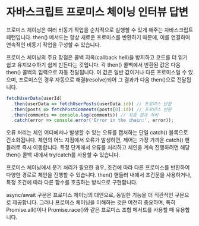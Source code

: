 # 자바스크립트 프로미스 체이닝 인터뷰 답변

프로미스 체이닝은 여러 비동기 작업을 순차적으로 실행할 수 있게 해주는 자바스크립트 패턴입니다. then() 메서드는 항상 새로운 프로미스를 반환하기 때문에, 이를 연결하여 연속적인 비동기 작업을 구성할 수 있습니다.

프로미스 체이닝의 주요 장점은 콜백 지옥(callback hell)을 방지하고 코드를 더 읽기 쉽고 유지보수하기 쉽게 만든다는 것입니다. 각 then() 콜백에서 반환된 값은 다음 then() 콜백의 입력으로 자동 전달됩니다. 이 값은 일반 값이거나 다른 프로미스일 수 있으며, 프로미스인 경우 자동으로 해결(resolve)되어 그 결과가 다음 then()으로 전달됩니다.

```javascript
fetchUserData(userId)
  .then(userData => fetchUserPosts(userData.id)) // 프로미스 반환
  .then(posts => fetchPostComments(posts[0].id)) // 프로미스 반환
  .then(comments => console.log(comments)) // 최종 결과 처리
  .catch(error => console.error('Error in the chain:', error));
```

오류 처리는 체인 어디에서나 발생할 수 있는 오류를 캡처하는 단일 catch() 블록으로 간소화됩니다. 체인의 어느 지점에서 오류가 발생하면, 제어는 가장 가까운 catch() 핸들러로 즉시 이동합니다. 특정 단계에서 오류를 처리하고 체인을 계속 진행하려면 해당 then() 콜백 내에서 try/catch를 사용할 수 있습니다.

프로미스 체이닝에서 분기 처리가 필요한 경우, 조건에 따라 다른 프로미스를 반환하여 다양한 경로로 체인을 진행할 수 있습니다. then() 핸들러 내에서 조건문을 사용하거나, 특정 조건에 따라 다른 함수를 호출하는 방식으로 구현합니다.

async/await 구문은 프로미스 체이닝의 대안으로, 동일한 기능을 더 직관적인 구문으로 제공합니다. 그러나 프로미스 체이닝을 이해하는 것은 여전히 중요하며, 특히 Promise.all()이나 Promise.race()와 같은 프로미스 조합 메서드를 사용할 때 유용합니다.